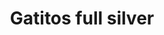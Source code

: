 ---
title: Gatitos full silver
date: 
draft: false

# descripcion
description : Aros colgantes pasantes en plata 925.

materials: Plata 925

color: 

dimensions: Largo total 3.5cm

code: 01-01-0943

type: "Aros"

categories: []

price: $5.610,00

price_eftvo: $4.770,00

# Images
# first image will be shown in the product page
images:
  # - image: "images/path_to_image"
  # La ubicacion de las imagenes es imagenes/Aros/Aros.Colgantes/01-01-0943-gatitos-full-silver
  - image: "./images/aros/colgantes/01-01-0943-gatitos-full-silver.jpg"
---